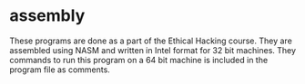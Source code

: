 # assembly
These programs are done as a part of the Ethical Hacking course.
They are assembled using NASM and written in Intel format for 32 bit machines.
They commands to run this program on a 64 bit machine is included in the program file as comments.
